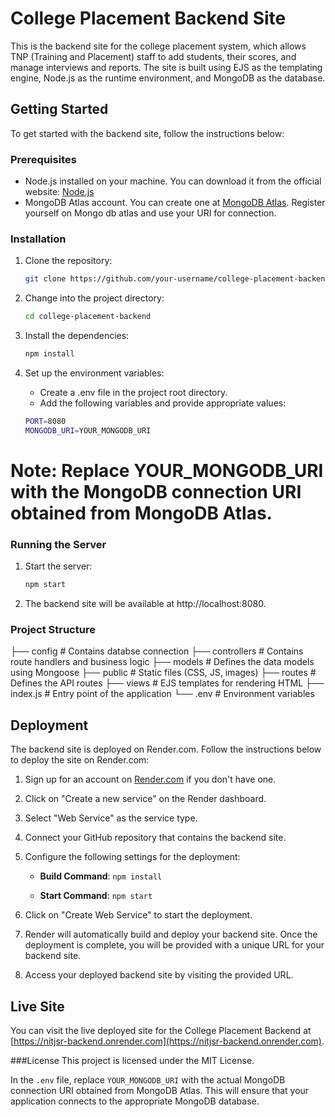# College Placement Backend Site

This is the backend site for the college placement system, which allows TNP (Training and Placement) staff to add students, their scores, and manage interviews and reports. The site is built using EJS as the templating engine, Node.js as the runtime environment, and MongoDB as the database.

## Getting Started

To get started with the backend site, follow the instructions below:

### Prerequisites

- Node.js installed on your machine. You can download it from the official website: [Node.js](https://nodejs.org)
- MongoDB Atlas account. You can create one at [MongoDB Atlas](https://www.mongodb.com/cloud/atlas). Register yourself on Mongo db atlas and use your URI for connection.

### Installation

1. Clone the repository:

   ```bash
   git clone https://github.com/your-username/college-placement-backend.git
   
2. Change into the project directory:
    ```bash
   cd college-placement-backend
4. Install the dependencies:
    ```bash
   npm install
6. Set up the environment variables:
   - Create a .env file in the project root directory.
   - Add the following variables and provide appropriate values:
    ```bash
    PORT=8080
    MONGODB_URI=YOUR_MONGODB_URI
   
  # Note: Replace YOUR_MONGODB_URI with the MongoDB connection URI obtained from MongoDB Atlas.
  
### Running the Server

1. Start the server:
    ```bash
   npm start
3. The backend site will be available at http://localhost:8080.

### Project Structure
├── config            # Contains databse connection
├── controllers       # Contains route handlers and business logic
├── models            # Defines the data models using Mongoose
├── public            # Static files (CSS, JS, images)
├── routes            # Defines the API routes
├── views             # EJS templates for rendering HTML
├── index.js          # Entry point of the application
└── .env              # Environment variables

## Deployment

The backend site is deployed on Render.com. Follow the instructions below to deploy the site on Render.com:

1. Sign up for an account on [Render.com](https://render.com) if you don't have one.

2. Click on "Create a new service" on the Render dashboard.

3. Select "Web Service" as the service type.

4. Connect your GitHub repository that contains the backend site.

5. Configure the following settings for the deployment:

   - **Build Command**: `npm install`

   - **Start Command**: `npm start`

6. Click on "Create Web Service" to start the deployment.

7. Render will automatically build and deploy your backend site. Once the deployment is complete, you will be provided with a unique URL for your backend site.

8. Access your deployed backend site by visiting the provided URL.

## Live Site

You can visit the live deployed site for the College Placement Backend at [https://nitjsr-backend.onrender.com](https://nitjsr-backend.onrender.com).

###License
This project is licensed under the MIT License.


In the `.env` file, replace `YOUR_MONGODB_URI` with the actual MongoDB connection URI obtained from MongoDB Atlas. This will ensure that your application connects to the appropriate MongoDB database.
